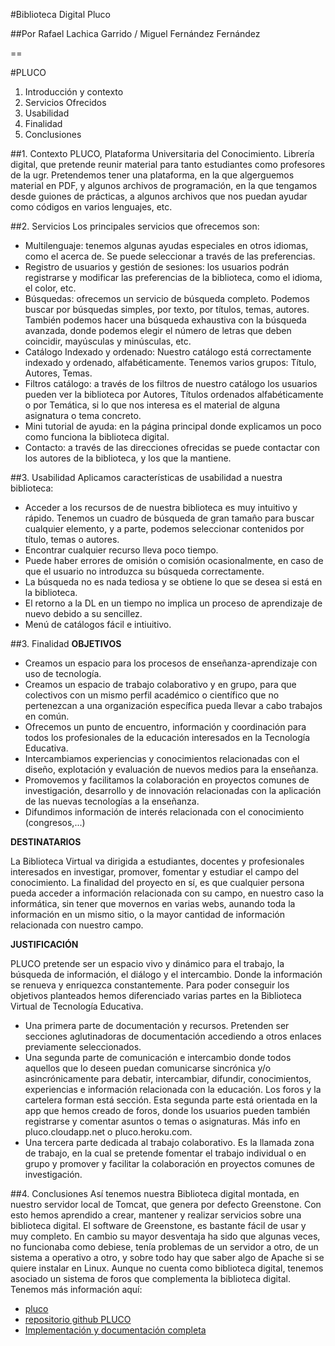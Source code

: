 #Biblioteca Digital Pluco

##Por Rafael Lachica Garrido / Miguel Fernández Fernández

==

#PLUCO
1. Introducción y contexto
2. Servicios Ofrecidos
3. Usabilidad
4. Finalidad
5. Conclusiones




##1. Contexto
PLUCO, Plataforma Universitaria del Conocimiento.
Librería digital, que pretende reunir material para tanto estudiantes como profesores de
la ugr.
Pretendemos tener una plataforma, en la que algerguemos material en PDF, y algunos
archivos de programación, en la que tengamos desde guiones de prácticas, a algunos
archivos que nos puedan ayudar como códigos en varios lenguajes, etc.


##2. Servicios
Los principales servicios que ofrecemos son:
- Multilenguaje: tenemos algunas ayudas especiales en otros idiomas, como el acerca
de. Se puede seleccionar a través de las preferencias.
- Registro de usuarios y gestión de sesiones: los usuarios podrán registrarse y
modificar las preferencias de la biblioteca, como el idioma, el color, etc.
- Búsquedas: ofrecemos un servicio de búsqueda completo. Podemos buscar por
búsquedas simples, por texto, por títulos, temas, autores.
También podemos hacer una búsqueda exhaustiva con la búsqueda avanzada, donde
podemos elegir el número de letras que deben coincidir, mayúsculas y minúsculas, etc.
- Catálogo Indexado y ordenado: Nuestro catálogo está correctamente indexado y
ordenado, alfabéticamente. Tenemos varios grupos: Título, Autores, Temas.
- Filtros catálogo: a través de los filtros de nuestro catálogo los usuarios pueden ver la
biblioteca por Autores, Títulos ordenados alfabéticamente o por Temática, si lo que nos
interesa es el material de alguna asignatura o tema concreto.
- Mini tutorial de ayuda: en la página principal donde explicamos un poco como
funciona la biblioteca digital.
- Contacto: a través de las direcciones ofrecidas se puede contactar con los autores de
la biblioteca, y los que la mantiene.


##3. Usabilidad
Aplicamos características de usabilidad a nuestra biblioteca:
- Acceder a los recursos de de nuestra biblioteca es muy intuitivo y rápido.
Tenemos un cuadro de búsqueda de gran tamaño para buscar cualquier
elemento, y a parte, podemos seleccionar contenidos por título, temas o autores.
- Encontrar cualquier recurso lleva poco tiempo.
- Puede haber errores de omisión o comisión ocasionalmente, en caso de que el
usuario no introduzca su búsqueda correctamente.
- La búsqueda no es nada tediosa y se obtiene lo que se desea si está en la
biblioteca.
- El retorno a la DL en un tiempo no implica un proceso de aprendizaje de nuevo
debido a su sencillez.
- Menú de catálogos fácil e intiuitivo.

##3. Finalidad
**OBJETIVOS**
- Creamos un espacio para los procesos de enseñanza-aprendizaje con uso de
tecnología.
- Creamos un espacio de trabajo colaborativo y en grupo, para que colectivos con
un mismo perfil académico o científico que no pertenezcan a una organización
específica pueda llevar a cabo trabajos en común.
- Ofrecemos un punto de encuentro, información y coordinación para todos los
profesionales de la educación interesados en la Tecnología Educativa.
- Intercambiamos experiencias y conocimientos relacionadas con el diseño,
explotación y evaluación de nuevos medios para la enseñanza.
- Promovemos y facilitamos la colaboración en proyectos comunes de
investigación, desarrollo y de innovación relacionadas con la aplicación de las
nuevas tecnologías a la enseñanza.
- Difundimos información de interés relacionada con el conocimiento (congresos,...)

**DESTINATARIOS**

La Biblioteca Virtual va dirigida a estudiantes, docentes y profesionales
interesados en investigar, promover, fomentar y estudiar el campo del conocimiento.
La finalidad del proyecto en sí, es que cualquier persona pueda acceder a información
relacionada con su campo, en nuestro caso la informática, sin tener que movernos en
varias webs, aunando toda la información en un mismo sitio, o la mayor cantidad de
información relacionada con nuestro campo.

**JUSTIFICACIÓN**

PLUCO pretende ser un espacio vivo y dinámico para el trabajo, la búsqueda de
información, el diálogo y el intercambio. Donde la información se renueva y enriquezca
constantemente. Para poder conseguir los objetivos planteados hemos diferenciado
varias partes en la Biblioteca Virtual de Tecnología Educativa.
- Una primera parte de documentación y recursos. Pretenden ser secciones
aglutinadoras de documentación accediendo a otros enlaces previamente
seleccionados.
- Una segunda parte de comunicación e intercambio donde todos aquellos que lo
deseen puedan comunicarse sincrónica y/o asincrónicamente para debatir,
intercambiar, difundir, conocimientos, experiencias e información relacionada con
la educación. Los foros y la cartelera forman está sección.
Esta segunda parte está orientada en la app que hemos creado de foros, donde
los usuarios pueden también registrarse y comentar asuntos o temas o
asignaturas. Más info en pluco.cloudapp.net o pluco.heroku.com.
- Una tercera parte dedicada al trabajo colaborativo. Es la llamada zona de trabajo, en la cual se pretende fomentar el trabajo individual o en grupo y
promover y facilitar la colaboración en proyectos comunes de investigación.

##4. Conclusiones
Así tenemos nuestra Biblioteca digital montada, en nuestro servidor local de Tomcat,
que genera por defecto Greenstone.
Con esto hemos aprendido a crear, mantener y realizar servicios sobre una biblioteca
digital.
El software de Greenstone, es bastante fácil de usar y muy completo. En cambio su
mayor desventaja ha sido que algunas veces, no funcionaba como debiese, tenía
problemas de un servidor a otro, de un sistema a operativo a otro, y sobre todo hay que
saber algo de Apache si se quiere instalar en Linux.
Aunque no cuenta como biblioteca digital, tenemos asociado un sistema de foros que
complementa la biblioteca digital. Tenemos más información aquí:
- [pluco](http://pluco.heroku.com)
- [repositorio github PLUCO](http://gihtub.com/rafaellg8/IV-PLUCO-RLG)
- [Implementación y documentación completa](https://github.com/rafaellg8/BibliotecaDigital/blob/master/docu/pdf.pdf)

